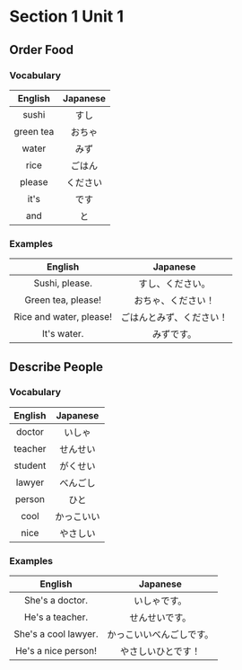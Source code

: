 # Section 1 Unit 1
## Order Food
### Vocabulary
| English | Japanese |
|:-------:|:--------:|
| sushi  | すし |
| green tea | おちゃ |
| water | みず |
| rice | ごはん |
| please | ください |
| it's | です |
| and | と |

### Examples
| English | Japanese |
|:-------:|:--------:|
| Sushi, please. | すし、ください。 |
| Green tea, please! | おちゃ、ください！ |
| Rice and water, please! | ごはんとみず、ください！ |
| It's water. | みずです。 |

## Describe People
### Vocabulary
| English | Japanese |
|:-------:|:--------:|
| doctor | いしゃ |
| teacher | せんせい |
| student | がくせい |
| lawyer | べんごし |
| person | ひと |
| cool | かっこいい |
| nice | やさしい |

### Examples
| English | Japanese |
|:-------:|:--------:|
| She's a doctor. | いしゃです。 |
| He's a teacher. | せんせいです。 |
| She's a cool lawyer. | かっこいいべんごしです。 |
| He's a nice person! | やさしいひとです！ |
